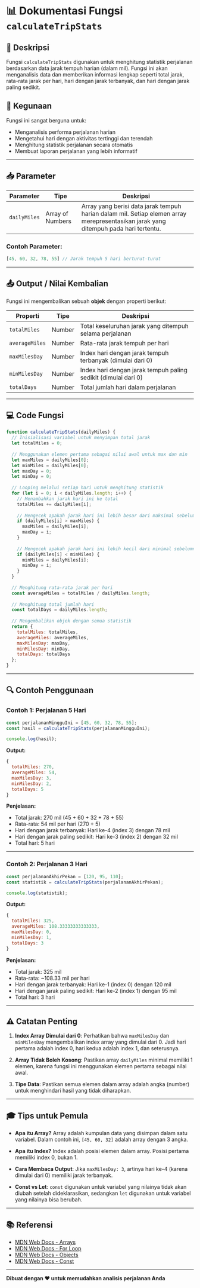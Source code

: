 # 📊 Dokumentasi Fungsi `calculateTripStats`

## 📝 Deskripsi

Fungsi `calculateTripStats` digunakan untuk menghitung statistik perjalanan berdasarkan data jarak tempuh harian (dalam mil). Fungsi ini akan menganalisis data dan memberikan informasi lengkap seperti total jarak, rata-rata jarak per hari, hari dengan jarak terbanyak, dan hari dengan jarak paling sedikit.

## 🎯 Kegunaan

Fungsi ini sangat berguna untuk:
- Menganalisis performa perjalanan harian
- Mengetahui hari dengan aktivitas tertinggi dan terendah
- Menghitung statistik perjalanan secara otomatis
- Membuat laporan perjalanan yang lebih informatif

---

## 📥 Parameter

| Parameter | Tipe | Deskripsi |
|-----------|------|-----------|
| `dailyMiles` | Array of Numbers | Array yang berisi data jarak tempuh harian dalam mil. Setiap elemen array merepresentasikan jarak yang ditempuh pada hari tertentu. |

### Contoh Parameter:
```javascript
[45, 60, 32, 78, 55] // Jarak tempuh 5 hari berturut-turut
```

---

## 📤 Output / Nilai Kembalian

Fungsi ini mengembalikan sebuah **objek** dengan properti berikut:

| Properti | Tipe | Deskripsi |
|----------|------|-----------|
| `totalMiles` | Number | Total keseluruhan jarak yang ditempuh selama perjalanan |
| `averageMiles` | Number | Rata-rata jarak tempuh per hari |
| `maxMilesDay` | Number | Index hari dengan jarak tempuh terbanyak (dimulai dari 0) |
| `minMilesDay` | Number | Index hari dengan jarak tempuh paling sedikit (dimulai dari 0) |
| `totalDays` | Number | Total jumlah hari dalam perjalanan |

---

## 💻 Code Fungsi

```javascript
function calculateTripStats(dailyMiles) {
  // Inisialisasi variabel untuk menyimpan total jarak
  let totalMiles = 0;
  
  // Menggunakan elemen pertama sebagai nilai awal untuk max dan min
  let maxMiles = dailyMiles[0];
  let minMiles = dailyMiles[0];
  let maxDay = 0;
  let minDay = 0;
  
  // Looping melalui setiap hari untuk menghitung statistik
  for (let i = 0; i < dailyMiles.length; i++) {
    // Menambahkan jarak hari ini ke total
    totalMiles += dailyMiles[i];
    
    // Mengecek apakah jarak hari ini lebih besar dari maksimal sebelumnya
    if (dailyMiles[i] > maxMiles) {
      maxMiles = dailyMiles[i];
      maxDay = i;
    }
    
    // Mengecek apakah jarak hari ini lebih kecil dari minimal sebelumnya
    if (dailyMiles[i] < minMiles) {
      minMiles = dailyMiles[i];
      minDay = i;
    }
  }
  
  // Menghitung rata-rata jarak per hari
  const averageMiles = totalMiles / dailyMiles.length;
  
  // Menghitung total jumlah hari
  const totalDays = dailyMiles.length;
  
  // Mengembalikan objek dengan semua statistik
  return {
    totalMiles: totalMiles,
    averageMiles: averageMiles,
    maxMilesDay: maxDay,
    minMilesDay: minDay,
    totalDays: totalDays
  };
}
```

---

## 🔍 Contoh Penggunaan

### Contoh 1: Perjalanan 5 Hari

```javascript
const perjalananMingguIni = [45, 60, 32, 78, 55];
const hasil = calculateTripStats(perjalananMingguIni);

console.log(hasil);
```

**Output:**
```javascript
{
  totalMiles: 270,
  averageMiles: 54,
  maxMilesDay: 3,
  minMilesDay: 2,
  totalDays: 5
}
```

**Penjelasan:**
- Total jarak: 270 mil (45 + 60 + 32 + 78 + 55)
- Rata-rata: 54 mil per hari (270 ÷ 5)
- Hari dengan jarak terbanyak: Hari ke-4 (index 3) dengan 78 mil
- Hari dengan jarak paling sedikit: Hari ke-3 (index 2) dengan 32 mil
- Total hari: 5 hari

---

### Contoh 2: Perjalanan 3 Hari

```javascript
const perjalananAkhirPekan = [120, 95, 110];
const statistik = calculateTripStats(perjalananAkhirPekan);

console.log(statistik);
```

**Output:**
```javascript
{
  totalMiles: 325,
  averageMiles: 108.33333333333333,
  maxMilesDay: 0,
  minMilesDay: 1,
  totalDays: 3
}
```

**Penjelasan:**
- Total jarak: 325 mil
- Rata-rata: ~108.33 mil per hari
- Hari dengan jarak terbanyak: Hari ke-1 (index 0) dengan 120 mil
- Hari dengan jarak paling sedikit: Hari ke-2 (index 1) dengan 95 mil
- Total hari: 3 hari

---

## ⚠️ Catatan Penting

1. **Index Array Dimulai dari 0**: Perhatikan bahwa `maxMilesDay` dan `minMilesDay` mengembalikan index array yang dimulai dari 0. Jadi hari pertama adalah index 0, hari kedua adalah index 1, dan seterusnya.

2. **Array Tidak Boleh Kosong**: Pastikan array `dailyMiles` minimal memiliki 1 elemen, karena fungsi ini menggunakan elemen pertama sebagai nilai awal.

3. **Tipe Data**: Pastikan semua elemen dalam array adalah angka (number) untuk menghindari hasil yang tidak diharapkan.

---

## 🎓 Tips untuk Pemula

- **Apa itu Array?** Array adalah kumpulan data yang disimpan dalam satu variabel. Dalam contoh ini, `[45, 60, 32]` adalah array dengan 3 angka.

- **Apa itu Index?** Index adalah posisi elemen dalam array. Posisi pertama memiliki index 0, bukan 1.

- **Cara Membaca Output**: Jika `maxMilesDay: 3`, artinya hari ke-4 (karena dimulai dari 0) memiliki jarak terbanyak.

- **Const vs Let**: `const` digunakan untuk variabel yang nilainya tidak akan diubah setelah dideklarasikan, sedangkan `let` digunakan untuk variabel yang nilainya bisa berubah.

---

## 📚 Referensi

- [MDN Web Docs - Arrays](https://developer.mozilla.org/en-US/docs/Web/JavaScript/Reference/Global_Objects/Array)
- [MDN Web Docs - For Loop](https://developer.mozilla.org/en-US/docs/Web/JavaScript/Reference/Statements/for)
- [MDN Web Docs - Objects](https://developer.mozilla.org/en-US/docs/Web/JavaScript/Reference/Global_Objects/Object)
- [MDN Web Docs - Const](https://developer.mozilla.org/en-US/docs/Web/JavaScript/Reference/Statements/const)

---

**Dibuat dengan ❤️ untuk memudahkan analisis perjalanan Anda**
